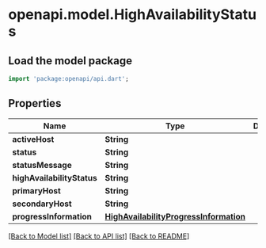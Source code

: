 # openapi.model.HighAvailabilityStatus

## Load the model package
```dart
import 'package:openapi/api.dart';
```

## Properties
Name | Type | Description | Notes
------------ | ------------- | ------------- | -------------
**activeHost** | **String** |  | [optional] 
**status** | **String** |  | [optional] 
**statusMessage** | **String** |  | [optional] 
**highAvailabilityStatus** | **String** |  | [optional] 
**primaryHost** | **String** |  | [optional] 
**secondaryHost** | **String** |  | [optional] 
**progressInformation** | [**HighAvailabilityProgressInformation**](HighAvailabilityProgressInformation.md) |  | [optional] 

[[Back to Model list]](../README.md#documentation-for-models) [[Back to API list]](../README.md#documentation-for-api-endpoints) [[Back to README]](../README.md)


